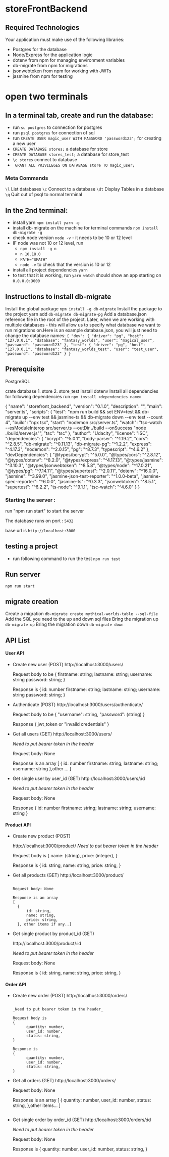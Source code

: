 # storeFrontBackend

## Required Technologies

Your application must make use of the following libraries:

- Postgres for the database
- Node/Express for the application logic
- dotenv from npm for managing environment variables
- db-migrate from npm for migrations
- jsonwebtoken from npm for working with JWTs
- jasmine from npm for testing


# open two terminals 

## In a terminal tab, create and run the database:

- run `su postgres` to connection for postgres
- run `psql postgres` for connection of sql
- run `CREATE USER magic_user WITH PASSWORD 'password123';` for creating a new user
- `CREATE DATABASE stores;` a database for store
- `CREATE DATABASE stores_test;` a database for store_test
- `\c stores` connect to database 
- `  GRANT ALL PRIVILEGES ON DATABASE store TO magic_user;  `

### Meta Commands

`\l` List databases
`\c` Connect to a database
`\dt` Display Tables in a database
`\q` Quit out of psql to normal terminal


## In the 2nd terminal:

- install yarn `npm install yarn -g`
- install db-migrate on the machine for terminal commands `npm install db-migrate -g`
- check node version `node -v` - it needs to be 10 or 12 level
- IF node was not 10 or 12 level, run
    - `npm install -g n`
    - `n 10.18.0`
    - `PATH="$PATH"`
    - `node -v` to check that the version is 10 or 12
- install all project dependencies `yarn`
- to test that it is working, run `yarn watch` should show an app starting on `0.0.0.0:3000`


## Instructions to install db-migrate
Install the global package `npm install -g db-migrate`
Install the package to the project yarn add `db-migrate db-migrate-pg`
Add a database.json reference file in the root of the project. Later, when we are working with multiple databases - this will allow us to specify what database we want to run migrations on.Here is an example database.json, you will just need to change the database names:
`{
  "dev": {
    "driver": "pg",
    "host": "127.0.0.1",
    "database": "fantasy_worlds",
    "user": "magical_user",
    "password": "password123"
  },
  "test": {
    "driver": "pg",
    "host": "127.0.0.1",
    "database": "fantasy_worlds_test",
    "user": "test_user",
    "password": "password123"
  }
}`

## Prerequisite

PostgreSQL

crate database 1. store   2. store_test
install dotenv
Install all dependencies
for following dependencies run `npm install <dependencies name>`

{
  "name": "storefront_backend",
  "version": "0.1.0",
  "description": "",
  "main": "server.ts",
  "scripts": {
    "test": "npm run build && set ENV=test && db-migrate up --env test  && jasmine-ts && db-migrate down --env test --count 4",
    "build": "npx tsc",
    "start": "nodemon src/server.ts",
    "watch": "tsc-watch --esModuleInterop src/server.ts --outDir ./build --onSuccess \"node ./build/server.js\"",
    "tsc": "tsc"
  },
  "author": "Udacity",
  "license": "ISC",
  "dependencies": {
    "bcrypt": "^5.0.1",
    "body-parser": "^1.19.2",
    "cors": "^2.8.5",
    "db-migrate": "^0.11.13",
    "db-migrate-pg": "^1.2.2",
    "express": "^4.17.3",
    "nodemon": "^2.0.15",
    "pg": "^8.7.3",
    "typescript": "^4.6.2"
  },
  "devDependencies": {
    "@types/bcrypt": "^5.0.0",
    "@types/cors": "^2.8.12",
    "@types/dotenv": "^8.2.0",
    "@types/express": "^4.17.13",
    "@types/jasmine": "^3.10.3",
    "@types/jsonwebtoken": "^8.5.8",
    "@types/node": "^17.0.21",
    "@types/pg": "^7.14.11",
    "@types/supertest": "^2.0.11",
    "dotenv": "^16.0.0",
    "jasmine": "^3.99.0",
    "jasmine-json-test-reporter": "^1.0.0-beta",
    "jasmine-spec-reporter": "^6.0.0",
    "jasmine-ts": "^0.3.3",
    "jsonwebtoken": "^8.5.1",
    "supertest": "^6.2.2",
    "ts-node": "^9.1.1",
    "tsc-watch": "^4.6.0"
  }
}

### Starting the server :

run "npm run start" to start the server

The database runs on port : `5432`

base url is `http://localhost:3000`

## testing a project
* run following command to run the test
`npm run test`

## Run server
`npm run start`

## migrate creation
Create a migration `db-migrate create mythical-worlds-table --sql-file`
Add the SQL you need to the up and down sql files
Bring the migration up `db-migrate up`
Bring the migration down `db-migrate down`

## API List


####  User API

- Create new user (POST)
  http://localhost:3000/users/

  Request body to be
  {
    firstname: string;
    lastname: string;
    username: string
    password: string;
  }

  Response is
  {
    id: number
    firstname: string;
    lastname: string;
    username: string
    password: string;
  }

- Authenticate (POST)
  http://localhost:3000/users/authenticate/

  Request body to be
  {
    "username": string,
    "password": (string)
  }

  Response
  {
    jwt_token or "invaild credentials"
  }

- Get all users (GET)
  http://localhost:3000/users/

  _Need to put bearer token in the header_

  Request body: None

  Response is an array
  [
    {
       id: number
        firstname: string;
        lastname: string;
        username: string
    },other ...  ]

- Get single user by user_id (GET)
  http://localhost:3000/users/:id

  _Need to put bearer token in the header_

  Request body: None

  Response
  {
        id: number
        firstname: string;
        lastname: string;
        username: string
  }



####  Product API

- Create new product (POST)

  
  http://localhost:3000/product/
    _Need to put bearer token in the header_

   Request body is
  {
    name: (string),
    price: (integer),
  }
  

  Response is
  {
    id: string,
    name: string,
    price: string,
  }

- Get all products (GET)
  http://localhost:3000/product/
  ```

  Request body: None

  Response is an array
  [
    {
        id: string,
        name: string,
        price: string,
    }, other items if any..]

- Get single product by product_id (GET)

  http://localhost:3000/product/:id

  _Need to put bearer token in the header_

  Request body: None

  Response is 
  {
        id: string,
        name: string,
        price: string,
  }

#### Order API

- Create new order (POST)
  http://localhost:3000/orders/
  ```

  _Need to put bearer token in the header_

  Request body is
  {
        quantity: number,
        user_id: number,
        status: string,
  }

  Response is
  {
        quantity: number,
        user_id: number,
        status: string,
  }

- Get all orders (GET)
  http://localhost:3000/orders/

  Request body: None

  Response is an array
  [
    {
      quantity: number,
        user_id: number,
        status: string,
    },other items...  ]
  ```

- Get single order by order_id (GET)
  http://localhost:3000/orders/:id

  _Need to put bearer token in the header_

  Request body: None

  Response is
  {
    quantity: number,
        user_id: number,
        status: string,
  }






